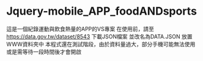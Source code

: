 # Jquery-mobile_APP_foodANDsports
這是一個紀錄運動與飲食熱量的APP的VS專案
在使用前，請至 https://data.gov.tw/dataset/8543 下載JSON檔案
並改名為DATA.JSON 放置WWW資料夾中
本程式還在測試階段，由於資料量過大，部分手機可能無法使用或是需等待一段時間後才會開啟

